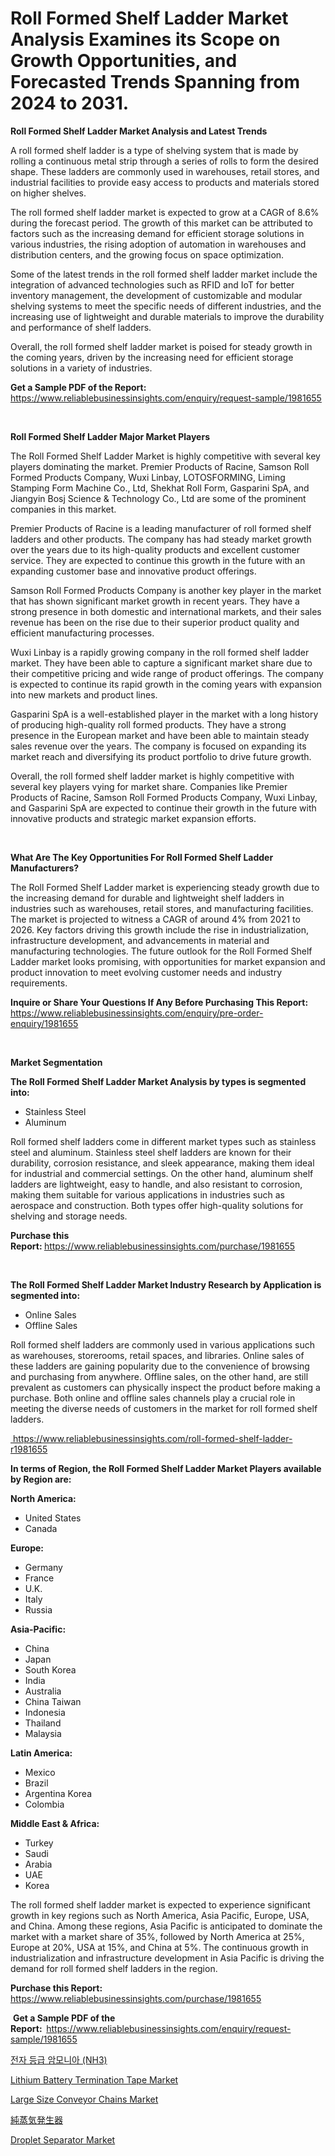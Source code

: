 <p><h1>Roll Formed Shelf Ladder Market Analysis Examines its Scope on Growth Opportunities, and Forecasted Trends Spanning from 2024 to 2031.</h1></p><p><strong>Roll Formed Shelf Ladder Market Analysis and Latest Trends</strong></p>
<p><p>A roll formed shelf ladder is a type of shelving system that is made by rolling a continuous metal strip through a series of rolls to form the desired shape. These ladders are commonly used in warehouses, retail stores, and industrial facilities to provide easy access to products and materials stored on higher shelves.</p><p>The roll formed shelf ladder market is expected to grow at a CAGR of 8.6% during the forecast period. The growth of this market can be attributed to factors such as the increasing demand for efficient storage solutions in various industries, the rising adoption of automation in warehouses and distribution centers, and the growing focus on space optimization.</p><p>Some of the latest trends in the roll formed shelf ladder market include the integration of advanced technologies such as RFID and IoT for better inventory management, the development of customizable and modular shelving systems to meet the specific needs of different industries, and the increasing use of lightweight and durable materials to improve the durability and performance of shelf ladders.</p><p>Overall, the roll formed shelf ladder market is poised for steady growth in the coming years, driven by the increasing need for efficient storage solutions in a variety of industries.</p></p>
<p><strong>Get a Sample PDF of the Report:&nbsp;</strong> <a href="https://www.reliablebusinessinsights.com/enquiry/request-sample/1981655">https://www.reliablebusinessinsights.com/enquiry/request-sample/1981655</a></p>
<p>&nbsp;</p>
<p><strong>Roll Formed Shelf Ladder Major Market Players</strong></p>
<p><p>The Roll Formed Shelf Ladder Market is highly competitive with several key players dominating the market. Premier Products of Racine, Samson Roll Formed Products Company, Wuxi Linbay, LOTOSFORMING, Liming Stamping Form Machine Co., Ltd, Shekhat Roll Form, Gasparini SpA, and Jiangyin Bosj Science & Technology Co., Ltd are some of the prominent companies in this market.</p><p>Premier Products of Racine is a leading manufacturer of roll formed shelf ladders and other products. The company has had steady market growth over the years due to its high-quality products and excellent customer service. They are expected to continue this growth in the future with an expanding customer base and innovative product offerings.</p><p>Samson Roll Formed Products Company is another key player in the market that has shown significant market growth in recent years. They have a strong presence in both domestic and international markets, and their sales revenue has been on the rise due to their superior product quality and efficient manufacturing processes.</p><p>Wuxi Linbay is a rapidly growing company in the roll formed shelf ladder market. They have been able to capture a significant market share due to their competitive pricing and wide range of product offerings. The company is expected to continue its rapid growth in the coming years with expansion into new markets and product lines.</p><p>Gasparini SpA is a well-established player in the market with a long history of producing high-quality roll formed products. They have a strong presence in the European market and have been able to maintain steady sales revenue over the years. The company is focused on expanding its market reach and diversifying its product portfolio to drive future growth.</p><p>Overall, the roll formed shelf ladder market is highly competitive with several key players vying for market share. Companies like Premier Products of Racine, Samson Roll Formed Products Company, Wuxi Linbay, and Gasparini SpA are expected to continue their growth in the future with innovative products and strategic market expansion efforts.</p></p>
<p>&nbsp;</p>
<p><strong>What Are The Key Opportunities For Roll Formed Shelf Ladder Manufacturers?</strong></p>
<p><p>The Roll Formed Shelf Ladder market is experiencing steady growth due to the increasing demand for durable and lightweight shelf ladders in industries such as warehouses, retail stores, and manufacturing facilities. The market is projected to witness a CAGR of around 4% from 2021 to 2026. Key factors driving this growth include the rise in industrialization, infrastructure development, and advancements in material and manufacturing technologies. The future outlook for the Roll Formed Shelf Ladder market looks promising, with opportunities for market expansion and product innovation to meet evolving customer needs and industry requirements.</p></p>
<p><strong>Inquire or Share Your Questions If Any Before Purchasing This Report:</strong> <a href="https://www.reliablebusinessinsights.com/enquiry/pre-order-enquiry/1981655">https://www.reliablebusinessinsights.com/enquiry/pre-order-enquiry/1981655</a></p>
<p>&nbsp;</p>
<p><strong>Market Segmentation</strong></p>
<p><strong>The Roll Formed Shelf Ladder Market Analysis by types is segmented into:</strong></p>
<p><ul><li>Stainless Steel</li><li>Aluminum</li></ul></p>
<p><p>Roll formed shelf ladders come in different market types such as stainless steel and aluminum. Stainless steel shelf ladders are known for their durability, corrosion resistance, and sleek appearance, making them ideal for industrial and commercial settings. On the other hand, aluminum shelf ladders are lightweight, easy to handle, and also resistant to corrosion, making them suitable for various applications in industries such as aerospace and construction. Both types offer high-quality solutions for shelving and storage needs.</p></p>
<p><strong>Purchase this Report:&nbsp;</strong><a href="https://www.reliablebusinessinsights.com/purchase/1981655">https://www.reliablebusinessinsights.com/purchase/1981655</a></p>
<p>&nbsp;</p>
<p><strong>The Roll Formed Shelf Ladder Market Industry Research by Application is segmented into:</strong></p>
<p><ul><li>Online Sales</li><li>Offline Sales</li></ul></p>
<p><p>Roll formed shelf ladders are commonly used in various applications such as warehouses, storerooms, retail spaces, and libraries. Online sales of these ladders are gaining popularity due to the convenience of browsing and purchasing from anywhere. Offline sales, on the other hand, are still prevalent as customers can physically inspect the product before making a purchase. Both online and offline sales channels play a crucial role in meeting the diverse needs of customers in the market for roll formed shelf ladders.</p></p>
<p><a href="https://www.reliablebusinessinsights.com/roll-formed-shelf-ladder-r1981655">&nbsp;https://www.reliablebusinessinsights.com/roll-formed-shelf-ladder-r1981655</a></p>
<p><strong>In terms of Region, the Roll Formed Shelf Ladder Market Players available by Region are:</strong></p>
<p>
    <p> <strong> North America: </strong>
        <ul>
            <li>United States</li>
            <li>Canada</li>
        </ul>
        </p> 
    <p> <strong> Europe: </strong>
        <ul>
            <li>Germany</li>
            <li>France</li>
            <li>U.K.</li>
            <li>Italy</li>
            <li>Russia</li>
        </ul>
        </p> 
    <p> <strong> Asia-Pacific: </strong>
        <ul>
            <li>China</li>
            <li>Japan</li>
            <li>South Korea</li>
            <li>India</li>
            <li>Australia</li>
            <li>China Taiwan</li>
            <li>Indonesia</li>
            <li>Thailand</li>
            <li>Malaysia</li>
        </ul>
        </p> 
    <p> <strong> Latin America: </strong>
        <ul>
            <li>Mexico</li>
            <li>Brazil</li>
            <li>Argentina Korea</li>
            <li>Colombia</li>
        </ul>
        </p> 
    <p> <strong> Middle East & Africa: </strong>
        <ul>
            <li>Turkey</li>
            <li>Saudi</li>
            <li>Arabia</li>
            <li>UAE</li>
            <li>Korea</li>
        </ul>
    </p>
    </p>
<p><p>The roll formed shelf ladder market is expected to experience significant growth in key regions such as North America, Asia Pacific, Europe, USA, and China. Among these regions, Asia Pacific is anticipated to dominate the market with a market share of 35%, followed by North America at 25%, Europe at 20%, USA at 15%, and China at 5%. The continuous growth in industrialization and infrastructure development in Asia Pacific is driving the demand for roll formed shelf ladders in the region.</p></p>
<p><strong>Purchase this Report: </strong><a href="https://www.reliablebusinessinsights.com/purchase/1981655">https://www.reliablebusinessinsights.com/purchase/1981655</a></p>
<p>&nbsp;<strong>Get a Sample PDF of the Report:&nbsp;&nbsp;</strong><a href="https://www.reliablebusinessinsights.com/enquiry/request-sample/1981655">https://www.reliablebusinessinsights.com/enquiry/request-sample/1981655</a></p>
<p><strong></strong></p>
<p><p><a href="https://github.com/KellyLyncyh543964/Market-Research-Report-List-2/blob/main/7242201178390.md">전자 등급 암모니아 (NH3)</a></p><p><a href="https://www.linkedin.com/pulse/global-lithium-battery-termination-tape-industry-types-applications-pjj5e?trackingId=3ybQdOfc7U9sBhuUrd3eiA%3D%3D">Lithium Battery Termination Tape Market</a></p><p><a href="https://www.linkedin.com/pulse/global-large-size-conveyor-chains-industry-types-applications-5drhc?trackingId=hMaCoJ4UlC3RMQoBM0OsOg%3D%3D">Large Size Conveyor Chains Market</a></p><p><a href="https://github.com/ReyesKohler20231/Market-Research-Report-List-2/blob/main/4103129165266.md">純蒸気発生器</a></p><p><a href="https://github.com/sifatuddin25/Market-Research-Report-List-1/blob/main/droplet-separator-market.md">Droplet Separator Market</a></p></p>